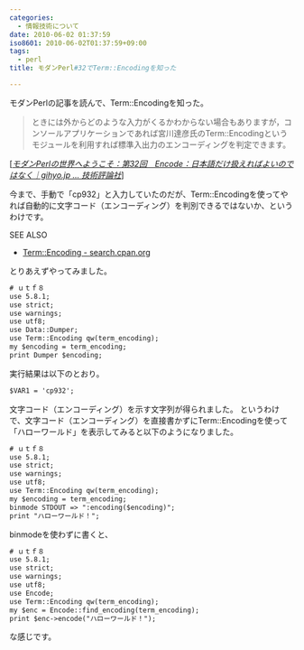 ```yaml
---
categories:
  - 情報技術について
date: 2010-06-02 01:37:59
iso8601: 2010-06-02T01:37:59+09:00
tags:
  - perl
title: モダンPerl#32でTerm::Encodingを知った

---
```


<p>モダンPerlの記事を読んで、Term::Encodingを知った。</p>

<blockquote cite="http://gihyo.jp/dev/serial/01/modern-perl/0032?page=2" title="モダンPerlの世界へようこそ：第32回　Encode：日本語だけ扱えればよいのではなく｜gihyo.jp &#133; 技術評論社" class="blockquote"><p>ときには外からどのような入力がくるかわからない場合もありますが，コンソールアプリケーションであれば宮川達彦氏のTerm::Encodingというモジュールを利用すれば標準入出力のエンコーディングを判定できます。</p></blockquote>

<div class="cite">[<cite><a href="http://gihyo.jp/dev/serial/01/modern-perl/0032?page=2">モダンPerlの世界へようこそ：第32回　Encode：日本語だけ扱えればよいのではなく｜gihyo.jp &#133; 技術評論社</a></cite>]</div>

<p>今まで、手動で「cp932」と入力していたのだが、Term::Encodingを使ってやれば自動的に文字コード（エンコーディング）を判別できるではないか、というわけです。</p>

<div>
<p>SEE ALSO</p>
<ul>
<li><a href="http://search.cpan.org/dist/Term-Encoding/lib/Term/Encoding.pm">Term::Encoding - search.cpan.org</a></li>
</ul>
</div>

<p>
とりあえずやってみました。</p>

```default
# ｕｔｆ８
use 5.8.1;
use strict;
use warnings;
use utf8;
use Data::Dumper;
use Term::Encoding qw(term_encoding);
my $encoding = term_encoding;
print Dumper $encoding;
```

<p>実行結果は以下のとおり。</p>

```default
$VAR1 = 'cp932';
```

<p>文字コード（エンコーディング）を示す文字列が得られました。
というわけで、文字コード（エンコーディング）を直接書かずにTerm::Encodingを使って「ハローワールド」を表示してみると以下のようになりました。</p>

```default
# ｕｔｆ８
use 5.8.1;
use strict;
use warnings;
use utf8;
use Term::Encoding qw(term_encoding);
my $encoding = term_encoding;
binmode STDOUT => ":encoding($encoding)";
print "ハローワールド！";
```

<p>binmodeを使わずに書くと、</p>

```default
# ｕｔｆ８
use 5.8.1;
use strict;
use warnings;
use utf8;
use Encode;
use Term::Encoding qw(term_encoding);
my $enc = Encode::find_encoding(term_encoding);
print $enc->encode("ハローワールド！");
```

<p>な感じです。</p>
    	